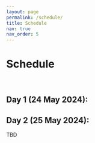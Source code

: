 ```yaml
---
layout: page
permalink: /schedule/
title: Schedule
nav: true
nav_order: 5
---
```

# Schedule
<br>

<!-- | &nbsp;&nbsp;&nbsp;&nbsp;&nbsp;&nbsp;&nbsp;&nbsp;&nbsp;&nbsp;&nbsp;&nbsp;&nbsp; | &nbsp;&nbsp;&nbsp;| -->
<!-- |-------------|:-------------| -->
<!-- |__AM__&nbsp;&nbsp;&nbsp;&nbsp;&nbsp;&nbsp;&nbsp;&nbsp;&nbsp;&nbsp;&nbsp;&nbsp;&nbsp;&nbsp;&nbsp;&nbsp;&nbsp;&nbsp;&nbsp;&nbsp;|| -->
<!-- | 8:40-9:00 | Opening Remarks | -->
<!-- | 9:00-9:30 | Invited Talk 1 - Tatsunori Hashimoto | -->
<!-- | 9:30-10:00 | Invited Talk 2 - Nazneen Rajani | -->
<!-- | 10:00-10:15 | Break | -->
<!-- | 10:15-10:45 | Invited Talk 3 – Fei Xia | -->
<!-- | 10:45-11:30 | Panel 1: Key Techniques, Insights, and Challenges in Building Instruction-following Models -->
<!-- |  | Panelists: Alex Tamkin, Albert Webson, Fei Xia, Prithviraj (Raj) Ammanabrolu, Hyung Won Chung | -->
<!-- |-------------|:-------------| -->
<!-- |__PM__|| -->
<!-- | 13:00-14:00 | Poster Session | -->
<!-- | 14:00-14:30 | Invited Talk 4 - Sara Hooker | -->
<!-- | 14:30-15:00 | Invited Talk 5 - Alex Tamkin | -->
<!-- | 15:00-15:15 | Break  | -->
<!-- | 15:15-16:00  | Panel 2: Open and Collaborative Strategies for the Large Language Model Adaptation| -->
<!-- |  | Panelists: Nazneen Rajani, Colin Raffel, Hao Zhang, Tatsunori Hashimoto | -->
<!-- | 16:00-17:20 | Oral Presentations (10 min each) | -->
<!-- | | 1. Understanding Hidden Context in Preference Learning: Consequences for RLHF | -->
<!-- | | 2. Tensor Trust: Interpretable Prompt Injection Attacks from an Online Game | -->
<!-- | | 3. Understanding the Effects of RLHF on LLM Generalisation and Diversity | -->
<!-- | | 4. Learning Interactive Real-World Simulators | -->
<!-- | | 5. Interactive Planning Using Large Language Models for Partially Observable Robotics Tasks | -->
<!-- | | 6. Self-RAG: Self-reflective Retrieval Augmented Generation | -->
<!-- | | 7. Delve into PPO: Implementation Matters for Stable RLHF | -->
<!-- | | 8. FLASK: Fine-grained Language Model Evaluation based on Alignment Skill Sets | -->
<!-- | 17:20-17:30 | Closing Remarks | -->

## Day 1 (24 May 2024):

<!-- | &nbsp;&nbsp;&nbsp;&nbsp;&nbsp;&nbsp;&nbsp;&nbsp;&nbsp;&nbsp;&nbsp;&nbsp;&nbsp; | &nbsp;&nbsp;&nbsp;| -->
<!-- |-------------|:-------------| -->
<!-- |__AM__&nbsp;&nbsp;&nbsp;&nbsp;&nbsp;&nbsp;&nbsp;&nbsp;&nbsp;&nbsp;&nbsp;&nbsp;&nbsp;&nbsp;&nbsp;&nbsp;&nbsp;&nbsp;&nbsp;&nbsp;|| -->
<!-- | 8:40-9:00 | Opening Remarks | -->
<!-- | 9:00-9:30 | Invited Talk 1 - Tatsunori Hashimoto | -->
<!-- | 9:30-10:00 | Invited Talk 2 - Nazneen Rajani | -->
<!-- | 10:00-10:15 | Break | -->
<!-- | 10:15-10:45 | Invited Talk 3 – Fei Xia | -->
<!-- | 10:45-11:30 | Panel 1: Key Techniques, Insights, and Challenges in Building Instruction-following Models -->
<!-- |  | Panelists: Alex Tamkin, Albert Webson, Fei Xia, Prithviraj (Raj) Ammanabrolu, Hyung Won Chung | -->
<!-- |-------------|:-------------| -->
<!-- |__PM__|| -->
<!-- | 13:00-14:00 | Poster Session | -->
<!-- | 14:00-14:30 | Invited Talk 4 - Sara Hooker | -->
<!-- | 14:30-15:00 | Invited Talk 5 - Alex Tamkin | -->
<!-- | 15:00-15:15 | Break  | -->
<!-- | 15:15-16:00  | Panel 2: Open and Collaborative Strategies for the Large Language Model Adaptation| -->
<!-- |  | Panelists: Nazneen Rajani, Colin Raffel, Hao Zhang, Tatsunori Hashimoto | -->
<!-- | 16:00-17:20 | Oral Presentations (10 min each) | -->
<!-- | | 1. Understanding Hidden Context in Preference Learning: Consequences for RLHF | -->
<!-- | | 2. Tensor Trust: Interpretable Prompt Injection Attacks from an Online Game | -->
<!-- | | 3. Understanding the Effects of RLHF on LLM Generalisation and Diversity | -->
<!-- | | 4. Learning Interactive Real-World Simulators | -->
<!-- | | 5. Interactive Planning Using Large Language Models for Partially Observable Robotics Tasks | -->
<!-- | | 6. Self-RAG: Self-reflective Retrieval Augmented Generation | -->
<!-- | | 7. Delve into PPO: Implementation Matters for Stable RLHF | -->
<!-- | | 8. FLASK: Fine-grained Language Model Evaluation based on Alignment Skill Sets | -->
<!-- | 17:20-17:30 | Closing Remarks | -->

## Day 2 (25 May 2024):

TBD
 